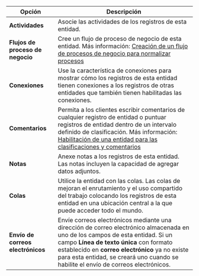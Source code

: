 |Opción   |Descripción  |
|---------|---------|
|**Actividades**|Asocie las actividades de los registros de esta entidad.|
|**Flujos de proceso de negocio**|Cree un flujo de proceso de negocio de esta entidad. Más información: [Creación de un flujo de procesos de negocio para normalizar procesos](/flow/create-business-process-flow)|
|**Conexiones**|Use la característica de conexiones para mostrar cómo los registros de esta entidad tienen conexiones a los registros de otras entidades que también tienen habilitadas las conexiones.|
|**Comentarios**|Permita a los clientes escribir comentarios de cualquier registro de entidad o puntuar registros de entidad dentro de un intervalo definido de clasificación. Más información: [Habilitación de una entidad para las clasificaciones y comentarios](../maker/common-data-service/configure-entity-feedback.md)|
|**Notas**|Anexe notas a los registros de esta entidad. Las notas incluyen la capacidad de agregar datos adjuntos.|
|**Colas**|Utilice la entidad con las colas. Las colas de mejoran el enrutamiento y el uso compartido del trabajo colocando los registros de esta entidad en una ubicación central a la que puede acceder todo el mundo.|
|**Envío de correos electrónicos**|Envíe correos electrónicos mediante una dirección de correo electrónico almacenada en uno de los campos de esta entidad. Si un campo **Línea de texto única** con formato establecido en **correo electrónico** ya no existe para esta entidad, se creará uno cuando se habilite el envío de correos electrónicos.|